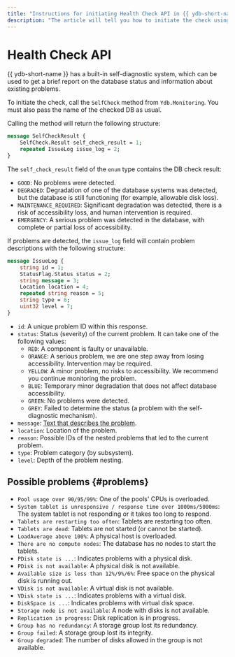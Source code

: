 ```yaml
---
title: "Instructions for initiating Health Check API in {{ ydb-short-name }}"
description: "The article will tell you how to initiate the check using the Health Check API built-in self-diagnostic system in {{ ydb-short-name }}."
---
```


# Health Check API

{{ ydb-short-name }} has a built-in self-diagnostic system, which can be used to get a brief report on the database status and information about existing problems.

To initiate the check, call the `SelfCheck` method from `Ydb.Monitoring`. You must also pass the name of the checked DB as usual.

Calling the method will return the following structure:

```protobuf
message SelfCheckResult {
    SelfCheck.Result self_check_result = 1;
    repeated IssueLog issue_log = 2;
}
```

The `self_check_result` field of the `enum` type contains the DB check result:

* `GOOD`: No problems were detected.
* `DEGRADED`: Degradation of one of the database systems was detected, but the database is still functioning (for example, allowable disk loss).
* `MAINTENANCE_REQUIRED`: Significant degradation was detected, there is a risk of accessibility loss, and human intervention is required.
* `EMERGENCY`: A serious problem was detected in the database, with complete or partial loss of accessibility.

If problems are detected, the `issue_log` field will contain problem descriptions with the following structure:

```protobuf
message IssueLog {
    string id = 1;
    StatusFlag.Status status = 2;
    string message = 3;
    Location location = 4;
    repeated string reason = 5;
    string type = 6;
    uint32 level = 7;
}
```

* `id`: A unique problem ID within this response.
* `status`: Status (severity) of the current problem. It can take one of the following values:
   * `RED`: A component is faulty or unavailable.
   * `ORANGE`: A serious problem, we are one step away from losing accessibility. Intervention may be required.
   * `YELLOW`: A minor problem, no risks to accessibility. We recommend you continue monitoring the problem.
   * `BLUE`: Temporary minor degradation that does not affect database accessibility.
   * `GREEN`: No problems were detected.
   * `GREY`: Failed to determine the status (a problem with the self-diagnostic mechanism).
* `message`: [Text that describes the problem](#problems).
* `location`: Location of the problem.
* `reason`: Possible IDs of the nested problems that led to the current problem.
* `type`: Problem category (by subsystem).
* `level`: Depth of the problem nesting.

## Possible problems {#problems}

* `Pool usage over 90/95/99%`: One of the pools' CPUs is overloaded.
* `System tablet is unresponsive / response time over 1000ms/5000ms`: The system tablet is not responding or it takes too long to respond.
* `Tablets are restarting too often`: Tablets are restarting too often.
* `Tablets are dead`: Tablets are not started (or cannot be started).
* `LoadAverage above 100%`: A physical host is overloaded.
* `There are no compute nodes`: The database has no nodes to start the tablets.
* `PDisk state is ...`: Indicates problems with a physical disk.
* `PDisk is not available`: A physical disk is not available.
* `Available size is less than 12%/9%/6%`: Free space on the physical disk is running out.
* `VDisk is not available`: A virtual disk is not available.
* `VDisk state is ...`: Indicates problems with a virtual disk.
* `DiskSpace is ...`: Indicates problems with virtual disk space.
* `Storage node is not available`: A node with disks is not available.
* `Replication in progress`: Disk replication is in progress.
* `Group has no redundancy`: A storage group lost its redundancy.
* `Group failed`: A storage group lost its integrity.
* `Group degraded`: The number of disks allowed in the group is not available.

